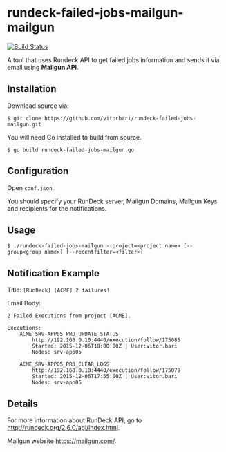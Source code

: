 # rundeck-failed-jobs-mailgun-mailgun

[![Build Status](https://travis-ci.org/vitorbari/rundeck-failed-jobs-mailgun.svg)](https://travis-ci.org/vitorbari/rundeck-failed-jobs-mailgun)

A tool that uses Rundeck API to get failed jobs information and sends it via email using **Mailgun API**.

## Installation

Download source via:

```
$ git clone https://github.com/vitorbari/rundeck-failed-jobs-mailgun.git
```

You will need Go installed to build from source.

```
$ go build rundeck-failed-jobs-mailgun.go
```

## Configuration

Open `conf.json`. 

You should specify your RunDeck server, Mailgun Domains, Mailgun Keys and recipients for the notifications.


## Usage

```
$ ./rundeck-failed-jobs-mailgun --project=<project name> [--group<group name>] [--recentfilter=<filter>]
```

## Notification Example

Title: `[RunDeck] [ACME] 2 failures!`

Email Body:
```
2 Failed Executions from project [ACME].

Executions:
	ACME_SRV-APP05_PRD_UPDATE_STATUS
		http://192.168.0.10:4440/execution/follow/175085
		Started: 2015-12-06T18:00:00Z | User:vitor.bari
		Nodes: srv-app05

	ACME_SRV-APP05_PRD_CLEAR_LOGS
		http://192.168.0.10:4440/execution/follow/175079
		Started: 2015-12-06T17:55:00Z | User:vitor.bari
		Nodes: srv-app05
```

## Details

For more information about RunDeck API, go to <http://rundeck.org/2.6.0/api/index.html>.

Mailgun website <https://mailgun.com/>.